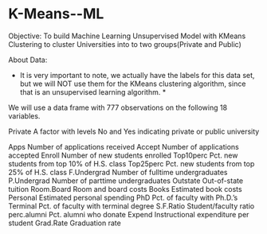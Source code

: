 # K-Means--ML
Objective:
To build Machine Learning Unsupervised Model with KMeans Clustering to cluster Universities into to two groups(Private and Public)

About Data:
* It is very important to note, we actually have the labels for this data set, but we will NOT use them for the KMeans clustering algorithm, since that is an unsupervised learning algorithm. *

We will use a data frame with 777 observations on the following 18 variables.

Private A factor with levels No and Yes indicating private or public university

Apps Number of applications received
Accept Number of applications accepted
Enroll Number of new students enrolled
Top10perc Pct. new students from top 10% of H.S. class
Top25perc Pct. new students from top 25% of H.S. class
F.Undergrad Number of fulltime undergraduates
P.Undergrad Number of parttime undergraduates
Outstate Out-of-state tuition
Room.Board Room and board costs
Books Estimated book costs
Personal Estimated personal spending
PhD Pct. of faculty with Ph.D.’s
Terminal Pct. of faculty with terminal degree
S.F.Ratio Student/faculty ratio
perc.alumni Pct. alumni who donate
Expend Instructional expenditure per student
Grad.Rate Graduation rate
